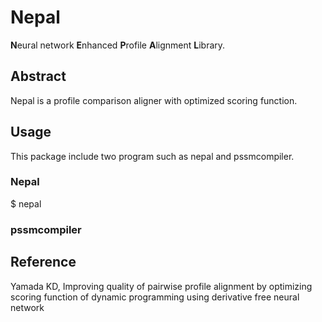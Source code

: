 # Nepal
**N**eural network **E**nhanced **P**rofile **A**lignment **L**ibrary.
## Abstract
Nepal is a profile comparison aligner with optimized scoring function.
## Usage
This package include two program such as nepal and pssmcompiler.
### Nepal
$ nepal
### pssmcompiler
## Reference
Yamada KD, Improving quality of pairwise profile alignment by optimizing scoring function of dynamic programming using derivative free neural network
